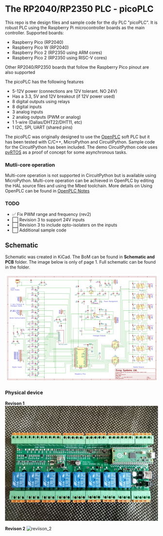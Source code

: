 # The RP2040/RP2350 PLC - picoPLC

This repo is the design files and sample code for the diy PLC "picoPLC". It is robust PLC using the Raspberry Pi microcontroller boards as the main controller. Supported boards:

- Raspberry Pico (RP2040)
- Raspberry Pico W (RP2040)
- Raspberry Pico 2 (RP2350 using ARM cores)
- Raspberry Pico 2 (RP2350 using RISC-V cores)

Other RP2040/RP2350 boards that follow the Raspberry Pico pinout are also supported

The picoPLC has the following features 

- 5-12V power (connections are 12V tolerant. NO 24V)
- Has a 3.3, 5V and 12V breakout (if 12V power used)
- 8 digital outputs using relays
- 8 digital inputs
- 3 analog inputs
- 2 analog outputs (PWM or analog)
- 1 1-wire (Dallas/DHT22/DHT11, etc)
- 1 I2C, SPI, UART (shared pins)

The picoPLC was originally designed to use the [OpenPLC](https://autonomylogic.com/) soft PLC but it has been tested with C/C++, MicroPython and CircuitPython. Sample code for the CircuitPython has been included. The demo CircuitPython code uses [pyRTOS](https://github.com/Rybec/pyRTOS) as a proof of concept for some asynchronous tasks. 

### Mutli-core operation

Multi-core operation is not supported in CircuitPython but is available using MicroPython. Multi-core operation can be achieved in OpenPLC by editing the HAL source files and using the Mbed toolchain. More details on Using OpenPLC can be found in [OpenPLC Notes](OpenPLC_notes.md)

### TODO
- :white_check_mark: Fix PWM range and frequency (rev2)
- :white_large_square: Revision 3 to support 24V inputs
- :white_large_square: Revision 3 to include opto-isolaters on the inputs
- :white_large_square: Additional sample code

## Schematic
Schematic was created in KiCad. The BoM can be found in **Schematic and PCB** folder. The image below is only of page 1. Full schematic can be found in the folder.

![schematic](schematic_rev2.png)


### Physical device

**Revison 1**
![revision_1](Revision1.jpg)


**Revison 2**
![reviison_2](Revision2.png)

